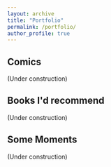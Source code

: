 ```yaml
---
layout: archive
title: "Portfolio"
permalink: /portfolio/
author_profile: true
---
```


## Comics
(Under construction)

## Books I'd recommend
(Under construction)

## Some Moments
(Under construction)
